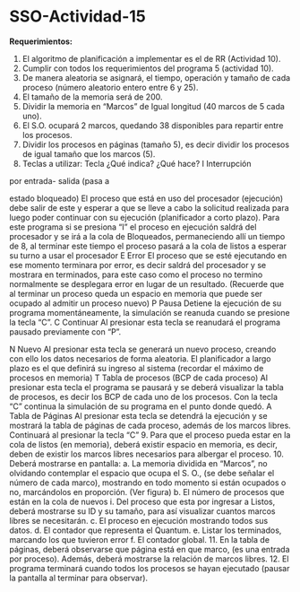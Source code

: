 # SSO-Actividad-15
**Requerimientos:**<br>
1. El algoritmo de planificación a implementar es el de RR (Actividad 10).
2. Cumplir con todos los requerimientos del programa 5 (actividad 10).
3. De manera aleatoria se asignará, el tiempo, operación y tamaño de cada proceso
(número
aleatorio entero entre 6 y 25).
4. El tamaño de la memoria será de 200.
5. Dividir la memoria en “Marcos” de Igual longitud (40 marcos de 5 cada uno).
6. El S.O. ocupará 2 marcos, quedando 38 disponibles para repartir entre los procesos.
7. Dividir los procesos en páginas (tamaño 5), es decir dividir los procesos de igual tamaño
que
los marcos (5).
8. Teclas a utilizar:
Tecla ¿Qué indica? ¿Qué hace?
I Interrupción

por entrada-
salida (pasa a

estado
bloqueado)
El proceso que está en uso del procesador (ejecución) debe salir
de este y esperar a que se lleve a cabo la solicitud realizada para
luego poder continuar con su ejecución (planificador a corto
plazo). Para este programa si se presiona “I” el proceso en
ejecución saldrá del procesador y se irá a la cola de Bloqueados,
permaneciendo allí un tiempo de 8, al terminar este tiempo el
proceso pasará a la cola de listos a esperar su turno a usar el
procesador
E Error El proceso que se esté ejecutando en ese momento terminara por
error, es decir saldrá del procesador y se mostrara en terminados,
para este caso como el proceso no termino normalmente se
desplegara error en lugar de un resultado. (Recuerde que al
terminar un proceso queda un espacio en memoria que puede ser
ocupado al admitir un proceso nuevo)
P Pausa Detiene la ejecución de su programa momentáneamente, la
simulación se reanuda cuando se presione la tecla “C”.
C Continuar Al presionar esta tecla se reanudará el programa pausado
previamente con “P”.

N Nuevo Al presionar esta tecla se generará un nuevo proceso, creando con
ello los datos necesarios de forma aleatoria. El planificador a
largo plazo es el que definirá su ingreso al sistema (recordar el
máximo de procesos en memoria)
T Tabla de
procesos
(BCP de cada
proceso)
Al presionar esta tecla el programa se pausará y se deberá
visualizar la tabla de procesos, es decir los BCP de cada uno de
los procesos. Con la tecla “C” continua la simulación de su
programa en el punto donde quedó.
A Tabla de
Páginas
Al presionar esta tecla se detendrá la ejecución y se mostrará la
tabla de páginas de cada proceso, además de los marcos libres.
Continuará al presionar la tecla “C”
9. Para que el proceso pueda estar en la cola de listos (en memoria), deberá existir espacio
en
memoria, es decir, deben de existir los marcos libres necesarios para albergar el proceso.
10. Deberá mostrarse en pantalla:
a. La memoria dividida en “Marcos”, no olvidando contemplar el espacio que ocupa el
S. O., (se debe señalar el número de cada marco), mostrando en todo momento si
están ocupados o no, marcándolos en proporción. (Ver figura)
b. El número de procesos que están en la cola de nuevos
i. Del proceso que esta por ingresar a Listos, deberá mostrarse su ID y su
tamaño, para así visualizar cuantos marcos libres se necesitarán.
c. El proceso en ejecución mostrando todos sus datos.
d. El contador que representa el Quantum.
e. Listar los terminados, marcando los que tuvieron error
f. El contador global.
11. En la tabla de páginas, deberá observarse que página está en que marco, (es una
entrada por
proceso). Además, deberá mostrarse la relación de marcos libres.
12. El programa terminará cuando todos los procesos se hayan ejecutado (pausar la
pantalla al
terminar para observar).
